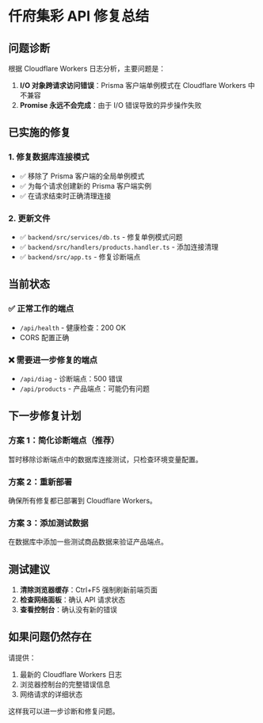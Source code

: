 # 仟府集彩 API 修复总结

## 问题诊断

根据 Cloudflare Workers 日志分析，主要问题是：

1. **I/O 对象跨请求访问错误**：Prisma 客户端单例模式在 Cloudflare Workers 中不兼容
2. **Promise 永远不会完成**：由于 I/O 错误导致的异步操作失败

## 已实施的修复

### 1. 修复数据库连接模式

- ✅ 移除了 Prisma 客户端的全局单例模式
- ✅ 为每个请求创建新的 Prisma 客户端实例
- ✅ 在请求结束时正确清理连接

### 2. 更新文件

- ✅ `backend/src/services/db.ts` - 修复单例模式问题
- ✅ `backend/src/handlers/products.handler.ts` - 添加连接清理
- ✅ `backend/src/app.ts` - 修复诊断端点

## 当前状态

### ✅ 正常工作的端点

- `/api/health` - 健康检查：200 OK
- CORS 配置正确

### ❌ 需要进一步修复的端点

- `/api/diag` - 诊断端点：500 错误
- `/api/products` - 产品端点：可能仍有问题

## 下一步修复计划

### 方案 1：简化诊断端点（推荐）

暂时移除诊断端点中的数据库连接测试，只检查环境变量配置。

### 方案 2：重新部署

确保所有修复都已部署到 Cloudflare Workers。

### 方案 3：添加测试数据

在数据库中添加一些测试商品数据来验证产品端点。

## 测试建议

1. **清除浏览器缓存**：Ctrl+F5 强制刷新前端页面
2. **检查网络面板**：确认 API 请求状态
3. **查看控制台**：确认没有新的错误

## 如果问题仍然存在

请提供：

1. 最新的 Cloudflare Workers 日志
2. 浏览器控制台的完整错误信息
3. 网络请求的详细状态

这样我可以进一步诊断和修复问题。
